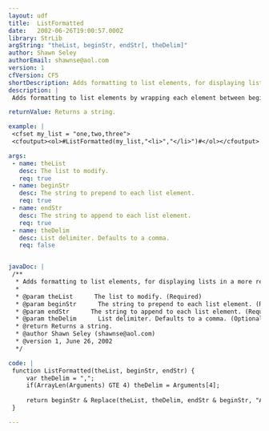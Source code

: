 ```yaml
---
layout: udf
title:  ListFormatted
date:   2002-06-26T19:00:57.000Z
library: StrLib
argString: "theList, beginStr, endStr[, theDelim]"
author: Shawn Seley
authorEmail: shawnse@aol.com
version: 1
cfVersion: CF5
shortDescription: Adds formatting to list elements, for displaying lists in a more readable fashion.
description: |
 Adds formatting to list elements by wrapping each element between beginStr and endStr. Special delimeters (non-comma) can be specified in the optional final argument.

returnValue: Returns a string.

example: |
 <cfset my_list = "one,two,three">
 <cfoutput><ol>#ListFormatted(my_list,"<li>","</li>")#</ol></cfoutput>

args:
 - name: theList
   desc: The list to modify.
   req: true
 - name: beginStr
   desc: The string to prepend to each list element.
   req: true
 - name: endStr
   desc: The string to append to each list element.
   req: true
 - name: theDelim
   desc: List delimiter. Defaults to a comma.
   req: false


javaDoc: |
 /**
  * Adds formatting to list elements, for displaying lists in a more readable fashion.
  * 
  * @param theList      The list to modify. (Required)
  * @param beginStr      The string to prepend to each list element. (Required)
  * @param endStr      The string to append to each list element. (Required)
  * @param theDelim      List delimiter. Defaults to a comma. (Optional)
  * @return Returns a string. 
  * @author Shawn Seley (shawnse@aol.com) 
  * @version 1, June 26, 2002 
  */

code: |
 function ListFormatted(theList, beginStr, endStr) {
     var theDelim = ",";
     if(ArrayLen(Arguments) GTE 4) theDelim = Arguments[4];
 
     return beginStr & Replace(theList, theDelim, endStr & beginStr, "ALL") & endStr;
 }

---
```


